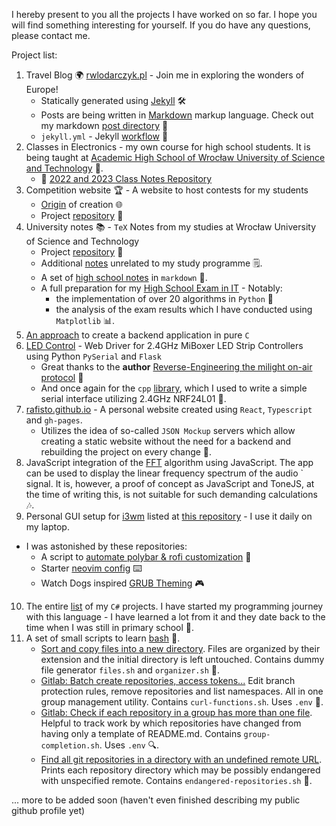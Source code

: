 I hereby present to you all the projects I have worked on so far. I hope you will find something interesting for yourself. If you do have any questions, please contact me.

Project list:
1. Travel Blog 🌍 [rwlodarczyk.pl](https://www.rwlodarczyk.pl) - Join me in exploring the wonders of Europe!
    - Statically generated using [Jekyll](https://jekyllrb.com/) 🛠️
    - Posts are being written in [Markdown](https://en.wikipedia.org/wiki/Markdown) markup language. Check out my markdown [post directory](https://github.com/Rafisto/travel/tree/master/_posts) 📄
    - `jekyll.yml` - Jekyll [workflow](https://github.com/Rafisto/travel/blob/master/.github/workflows/jekyll.yml) 🔄
2. Classes in Electronics - my own course for high school students. It is being taught at [Academic High School of Wrocław University of Science and Technology](https://liceum.pwr.edu.pl/) 🏫.
    - 📖 [2022 and 2023 Class Notes Repository](https://github.com/ALO-PWr-Elektronika/Classes)
3. Competition website 🏆 - A website to host contests for my students 
    - [Origin](https://github.com/ALO-PWr-Elektronika/Classes/blob/master/2023/mini-competition.md) of creation 🌐
    - Project [repository](https://github.com/Rafisto/competition-website) 📁
4. University notes 📚 - `TeX` Notes from my studies at Wrocław University of Science and Technology
    - Project [repository](https://github.com/Rafisto/uni) 📁
    - Additional [notes](https://github.com/Rafisto/uni/tree/master/inne) unrelated to my study programme 🗒️.
    - A set of [high school notes](https://github.com/Rafisto/school) in `markdown` 📓.
    - A full preparation for my [High School Exam in IT](https://github.com/Rafisto/MaturaAlgorithms) - Notably:
      - the implementation of over 20 algorithms in `Python` 🐍
      - the analysis of the exam results which I have conducted using `Matplotlib` 📊.
5. [An approach](https://github.com/Rafisto/c-back) to create a backend application in pure `C` 
6. [LED Control](https://github.com/Rafisto/led-control) - Web Driver for 2.4GHz MiBoxer LED Strip Controllers using Python `PySerial` and `Flask` 
    - Great thanks to the **author** [Reverse-Engineering the milight on-air protocol](https://hackaday.io/project/5888/logs) 🙌
    - And once again for the `cpp` [library](https://github.com/henryk/openmili), which I used to write a simple serial interface utilizing 2.4GHz NRF24L01 📲.
7. [rafisto.github.io](https://rafisto.github.io) - A personal website created using `React`, `Typescript` and `gh-pages`.
    - Utilizes the idea of so-called `JSON Mockup` servers which allow creating a static website without the need for a backend and rebuilding the project on every change 🔄.
8. JavaScript integration of the [FFT](https://github.com/Rafisto/WebFFT) algorithm using JavaScript. The app can be used to display the linear frequency spectrum of the audio  `  signal. It is, however, a proof of concept as JavaScript and ToneJS, at the time of writing this, is not suitable for such demanding calculations 🎶.
9. Personal GUI setup for [i3wm](https://i3wm.org/) listed at [this repository](https://github.com/Rafisto/rice) - I use it daily on my laptop.
  - I was astonished by these repositories:
    - A script to [automate polybar & rofi customization](https://github.com/adi1090x/polybar-themes/) 🤖
    - Starter [neovim config](https://github.com/LazyVim/LazyVim) ⌨️
    - Watch Dogs inspired [GRUB Theming](https://github.com/VandalByte/dedsec-grub2-theme) 🎮
10. The entire [list](https://github.com/Rafisto/csharp) of my `C#` projects. I have started my programming journey with this language - I have learned a lot from it and they date  back to the time when I was still in primary school 🏫.
11. A set of small scripts to learn [bash](https://github.com/Rafisto/sh) 🐚.
    - [Sort and copy files into a new directory](/organizer). Files are organized by their extension and the initial directory is left untouched. Contains dummy file generator `files.sh` and `organizer.sh` 📂.
    - [Gitlab: Batch create repositories, access tokens...](/gitlab/curl-functions.sh) Edit branch protection rules, remove repositories and list namespaces. All in one group management utility. Contains `curl-functions.sh`. Uses `.env` 🔧.
    - [Gitlab: Check if each repository in a group has more than one file](/gitlab/group-completion.sh). Helpful to track work by which repositories have changed from having only a template of README.md. Contains `group-completion.sh`. Uses `.env` 🔍.
    - [Find all git repositories in a directory with an undefined remote URL](/git/endangered-repositories.sh). Prints each repository directory which may be possibly endangered with unspecified remote. Contains `endangered-repositories.sh` 🚨.

... more to be added soon (haven't even finished describing my public github profile yet)